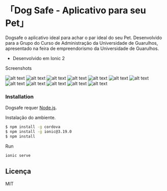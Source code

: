「Dog Safe - Aplicativo para seu Pet」
=======


Dogsafe o aplicativo ideal para achar o par ideal do seu Pet. Desenvolvido para a Grupo do Curso de Administração da Universidade de Guarulhos, apresentado na feira de empreendorismo da Universidade de Guarulhos. 

  - Desenvolvido em Ionic 2

Screenshots

![alt text](screenshots/01.jpeg)
![alt text](screenshots/02.jpeg)
![alt text](screenshots/03.jpeg)
![alt text](screenshots/04.jpeg)
![alt text](screenshots/05.jpeg)
![alt text](screenshots/06.jpeg)
![alt text](screenshots/07.jpeg)
![alt text](screenshots/08.jpeg)
![alt text](screenshots/09.jpeg)
![alt text](screenshots/10.jpeg)
![alt text](screenshots/11.jpeg)
![alt text](screenshots/12.jpeg)

### Installation

Dogsafe requer [Node.js](https://nodejs.org/).

Instalação do ambiente.

```sh
$ npm install -g cordova
$ npm install -g ionic@3.19.0
$ npm install
```

Run

```sh
ionic serve
```
Licença
----

MIT

